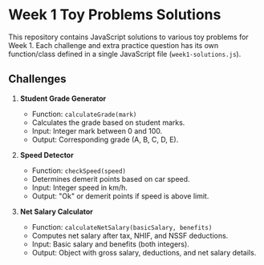 # Week 1 Toy Problems Solutions

This repository contains JavaScript solutions to various toy problems for Week 1. Each challenge and extra practice question has its own function/class defined in a single JavaScript file (`week1-solutions.js`).

## Challenges

1. **Student Grade Generator**
   - Function: `calculateGrade(mark)`
   - Calculates the grade based on student marks.
   - Input: Integer mark between 0 and 100.
   - Output: Corresponding grade (A, B, C, D, E).

2. **Speed Detector**
   - Function: `checkSpeed(speed)`
   - Determines demerit points based on car speed.
   - Input: Integer speed in km/h.
   - Output: "Ok" or demerit points if speed is above limit.

3. **Net Salary Calculator**
   - Function: `calculateNetSalary(basicSalary, benefits)`
   - Computes net salary after tax, NHIF, and NSSF deductions.
   - Input: Basic salary and benefits (both integers).
   - Output: Object with gross salary, deductions, and net salary details.

